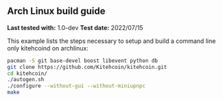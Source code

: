 Arch Linux build guide
----------------------

**Last tested with:** 1.0-dev
**Test date:** 2022/07/15

This example lists the steps necessary to setup and build a command line only
kitehcoind on archlinux:

```sh
pacman -S git base-devel boost libevent python db
git clone https://github.com/Kitehcoin/kitehcoin.git
cd kitehcoin/
./autogen.sh
./configure --without-gui --without-miniupnpc
make
```
